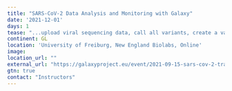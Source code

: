 ```yaml
---
title: "SARS-CoV-2 Data Analysis and Monitoring with Galaxy"
date: '2021-12-01'
days: 1
tease: "...upload viral sequencing data, call all variants, create a variety of reports and create consensus alignments..."
continent: GL
location: 'University of Freiburg, New England Biolabs, Online'
image: 
location_url: ""
external_url: "https://galaxyproject.eu/event/2021-09-15-sars-cov-2-training/"
gtn: true
contact: "Instructors"
---
```

